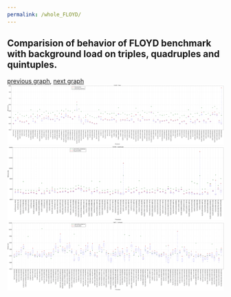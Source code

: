 ```yaml
---
permalink: /whole_FLOYD/
---
```



## Comparision of behavior of FLOYD benchmark with background load on triples, quadruples and quintuples.

[previous graph](../whole_FACE/), [next graph](../whole_H/)
![graph figure](./images/triple/FLOYD_box.png)![graph figure](./images/quadruple/FLOYD_box.png)![graph figure](./images/quintuple/FLOYD_box.png)